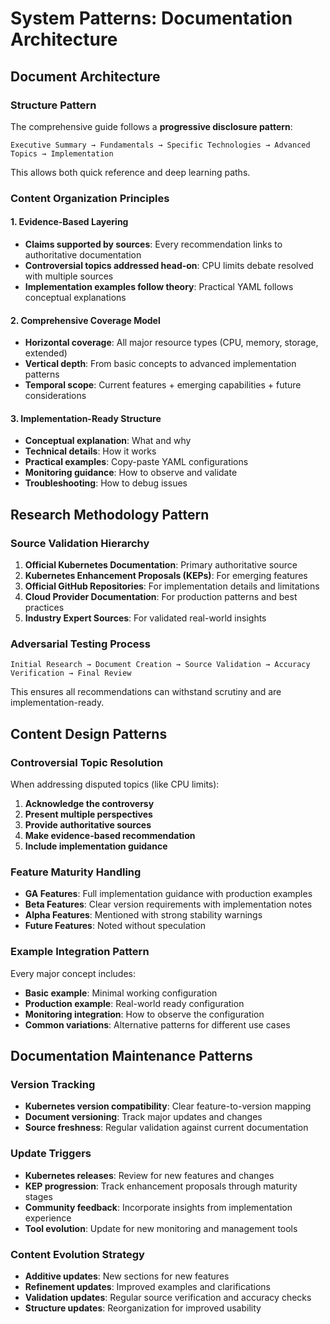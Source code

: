 # System Patterns: Documentation Architecture

## Document Architecture

### Structure Pattern
The comprehensive guide follows a **progressive disclosure pattern**:

```
Executive Summary → Fundamentals → Specific Technologies → Advanced Topics → Implementation
```

This allows both quick reference and deep learning paths.

### Content Organization Principles

#### 1. Evidence-Based Layering
- **Claims supported by sources**: Every recommendation links to authoritative documentation
- **Controversial topics addressed head-on**: CPU limits debate resolved with multiple sources
- **Implementation examples follow theory**: Practical YAML follows conceptual explanations

#### 2. Comprehensive Coverage Model
- **Horizontal coverage**: All major resource types (CPU, memory, storage, extended)
- **Vertical depth**: From basic concepts to advanced implementation patterns
- **Temporal scope**: Current features + emerging capabilities + future considerations

#### 3. Implementation-Ready Structure
- **Conceptual explanation**: What and why
- **Technical details**: How it works
- **Practical examples**: Copy-paste YAML configurations
- **Monitoring guidance**: How to observe and validate
- **Troubleshooting**: How to debug issues

## Research Methodology Pattern

### Source Validation Hierarchy
1. **Official Kubernetes Documentation**: Primary authoritative source
2. **Kubernetes Enhancement Proposals (KEPs)**: For emerging features
3. **Official GitHub Repositories**: For implementation details and limitations
4. **Cloud Provider Documentation**: For production patterns and best practices
5. **Industry Expert Sources**: For validated real-world insights

### Adversarial Testing Process
```
Initial Research → Document Creation → Source Validation → Accuracy Verification → Final Review
```

This ensures all recommendations can withstand scrutiny and are implementation-ready.

## Content Design Patterns

### Controversial Topic Resolution
When addressing disputed topics (like CPU limits):
1. **Acknowledge the controversy**
2. **Present multiple perspectives**
3. **Provide authoritative sources**
4. **Make evidence-based recommendation**
5. **Include implementation guidance**

### Feature Maturity Handling
- **GA Features**: Full implementation guidance with production examples
- **Beta Features**: Clear version requirements with implementation notes
- **Alpha Features**: Mentioned with strong stability warnings
- **Future Features**: Noted without speculation

### Example Integration Pattern
Every major concept includes:
- **Basic example**: Minimal working configuration
- **Production example**: Real-world ready configuration
- **Monitoring integration**: How to observe the configuration
- **Common variations**: Alternative patterns for different use cases

## Documentation Maintenance Patterns

### Version Tracking
- **Kubernetes version compatibility**: Clear feature-to-version mapping
- **Document versioning**: Track major updates and changes
- **Source freshness**: Regular validation against current documentation

### Update Triggers
- **Kubernetes releases**: Review for new features and changes
- **KEP progression**: Track enhancement proposals through maturity stages
- **Community feedback**: Incorporate insights from implementation experience
- **Tool evolution**: Update for new monitoring and management tools

### Content Evolution Strategy
- **Additive updates**: New sections for new features
- **Refinement updates**: Improved examples and clarifications
- **Validation updates**: Regular source verification and accuracy checks
- **Structure updates**: Reorganization for improved usability
